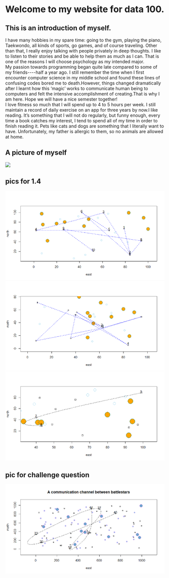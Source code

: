# Welcome to my website for data 100.
## This is an introduction of myself.
I have many hobbies in my spare time: going to the gym, playing the piano, Taekwondo, all kinds of sports, go games, and of course traveling. Other than that, I really enjoy talking with people privately in deep thoughts. I like to listen to their stories and be able to help them as much as I can. That is one of the reasons I will choose psychology as my intended major.  
My passion towards programming began quite late compared to some of my friends----half a year ago. I still remember the time when I first encounter computer science in my middle school and found these lines of confusing codes bored me to death.However, things changed dramatically after I learnt how this ‘magic’ works to communicate human being to computers and felt the intensive accomplishment of creating.That is why I am here. Hope we will have a nice semester together!  
I love fitness so much that I will spend up to 4 to 5 hours per week. I still maintain a record of daily exercise on an app for three years by now.I like reading. It’s something that I will not do regularly, but funny enough, every time a book catches my interest, I tend to spend all of my time in order to finish reading it. Pets like cats and dogs are something that I literally want to have. Unfortunately, my father is allergic to them, so no animals are allowed at home.  

## A picture of myself
![](mypic.png)

## pics for 1.4
![](task1.4(1).png)
![](task1.4(2).png)
![](task1.4.png)

## pic for challenge question
![](challenge.png)
